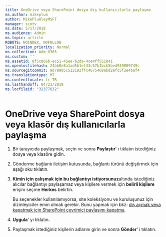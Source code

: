 ```yaml
---
title: OneDrive veya SharePoint dosya dış kullanıcılarla paylaşma
ms.author: mikeplum
author: MikePlumleyMSFT
manager: scotv
ms.date: 5/17/2018
ms.audience: Admin
ms.topic: article
ROBOTS: NOINDEX, NOFOLLOW
localization_priority: Normal
ms.collection: Adm_O365
ms.custom: ''
ms.assetid: 8f5c866b-ec51-45ea-b2da-4ce4ff551041
ms.openlocfilehash: 24bb0e8a1ad5b1ef33c57b1bcb5bed939009749c
ms.sourcegitcommit: 9d78905c512192ffc4675468abd2efc5f2e4baf4
ms.translationtype: MT
ms.contentlocale: tr-TR
ms.lasthandoff: 04/23/2019
ms.locfileid: "32377832"
---
```

# <a name="share-a-onedrive-or-sharepoint-file-or-folder-with-external-users"></a>OneDrive veya SharePoint dosya veya klasör dış kullanıcılarla paylaşma

1. Bir tarayıcıda paylaşmak, seçin ve sonra **Paylaştır**' ı tıklatın istediğiniz dosya veya klasöre gidin.
    
2. Gönderme bağlantı iletişim kutusunda, bağlantı türünü değiştirmek için aşağı oku tıklatın.
    
3. **Kimin için çalışmak için bu bağlantıyı istiyorsunuz**altında istediğiniz alıcılar bağlantıyı paylaşamaz veya kişilere vermek için **belirli kişilere** erişim seçme **Herkes** belirtin. 
    
    Bu seçenekler kullanılamıyorsa, site koleksiyonu ve kuruluşunuz için dizinleyiciler emin olmak gerekir. Bunu yapmak için bkz: [dış açmak veya kapatmak için SharePoint çevrimiçi paylaşımı kapatma](https://go.microsoft.com/fwlink/?linkid=866426).
    
4. **Uygula**' yı tıklatın.
    
5. Paylaşmak istediğiniz kişilerin adlarını girin ve sonra **Gönder**' i tıklatın.
    

